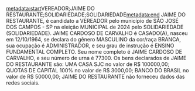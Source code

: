 <metadata:start>VEREADOR;JAIME DO RESTAURANTE;SOLIDARIEDADE;SOLIDARIEDADE<metadata:end>
JAIME DO RESTAURANTE, é candidato a VEREADOR pelo município de SÃO JOSÉ DOS CAMPOS - SP na eleição MUNICIPAL de 2024 pelo SOLIDARIEDADE (SOLIDARIEDADE). JAIME CARDOSO DE CARVALHO é CASADO(A), nasceu em 12/10/1964, se declara do gênero MASCULINO da cor/raça BRANCA, sua ocupação é ADMINISTRADOR, e seu grau de instrução é ENSINO FUNDAMENTAL COMPLETO. Seu nome completo é JAIME CARDOSO DE CARVALHO, e seu número de urna é 77300.
Os bens declarados de JAIME DO RESTAURANTE são: UMA CASA  SJC no valor de R$ 100000,00; QUOTAS DE CAPITAL 100% no valor de R$ 3000,00; BANCO DO BRASIL no valor de R$ 50000,00; 
JAIME DO RESTAURANTE não forneceu dados das redes sociais.